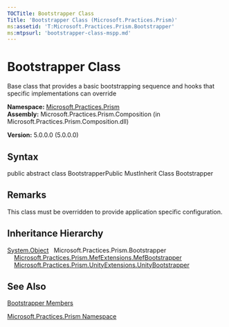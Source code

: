 ```yaml
---
TOCTitle: Bootstrapper Class
Title: 'Bootstrapper Class (Microsoft.Practices.Prism)'
ms:assetid: 'T:Microsoft.Practices.Prism.Bootstrapper'
ms:mtpsurl: 'bootstrapper-class-mspp.md'
---
```


# Bootstrapper Class

Base class that provides a basic bootstrapping sequence and hooks that specific implementations can override

**Namespace:** [Microsoft.Practices.Prism](https://msdn.microsoft.com/library/microsoft.practices.prism)
**Assembly:** Microsoft.Practices.Prism.Composition (in Microsoft.Practices.Prism.Composition.dll)

**Version:** 5.0.0.0 (5.0.0.0)

## Syntax
public abstract class BootstrapperPublic MustInherit Class Bootstrapper

## Remarks

 This class must be overridden to provide application specific configuration.

## Inheritance Hierarchy

[System.Object](http://msdn.microsoft.com/en-us/library/e5kfa45b)
  Microsoft.Practices.Prism.Bootstrapper
    [Microsoft.Practices.Prism.MefExtensions.MefBootstrapper](https://msdn.microsoft.com/library/microsoft.practices.prism.mefextensions.mefbootstrapper)
    [Microsoft.Practices.Prism.UnityExtensions.UnityBootstrapper](https://msdn.microsoft.com/library/microsoft.practices.prism.unityextensions.unitybootstrapper)

## See Also
[Bootstrapper Members](https://msdn.microsoft.com/allmembers.t:microsoft.practices.prism.bootstrapper)

[Microsoft.Practices.Prism Namespace](https://msdn.microsoft.com/library/microsoft.practices.prism)
